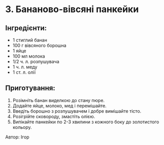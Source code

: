 # 3. Бананово-вівсяні панкейки  

## Інгредієнти:
- 1 стиглий банан  
- 100 г вівсяного борошна  
- 1 яйце  
- 100 мл молока  
- 1/2 ч. л. розпушувача  
- 1 ч. л. меду  
- 1 ст. л. олії  

## Приготування:
1. Розімніть банан виделкою до стану пюре.  
2. Додайте яйце, молоко, мед і перемішайте.  
3. Введіть борошно з розпушувачем і добре вимішайте тісто.  
4. Розігрійте сковороду, змастіть олією.  
5. Випікайте панкейки по 2-3 хвилини з кожного боку до золотистого кольору.  

Автор: Ігор
